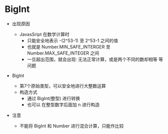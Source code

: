 # BigInt

- 出现原因
    - JavasSript 在数学计算时
        - 只能安全地表示 -(2^53-1) 至 2^53-1 之间的值
        - 也就是 Number.MIN_SAFE_INTERGER 至 Number.MAX_SAFE_INTEGER 之间
        - 一旦超出范围，就会出现: 无法正常计算，或是两个不同的数却相等 等问题

- BigInt
    - 第7个原始类型，可以安全地进行大整数运算
    - 构造方式
        - 通过 BigInt(整型) 进行转换
        - 也可以 在整型数字后面加 n 进行构造

- 注意
    - 不能将 BigInt 和 Number 进行混合计算，只能作比较
